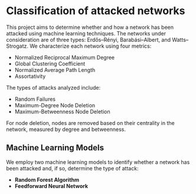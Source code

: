 # Classification of attacked networks

This project aims to determine whether and how a network has been attacked using machine learning techniques. The networks under consideration are of three types: Erdős–Rényi, Barabási–Albert, and Watts–Strogatz. We characterize each network using four metrics:
- Normalized Reciprocal Maximum Degree
- Global Clustering Coefficient
- Normalized Average Path Length
- Assortativity

The types of attacks analyzed include:
- Random Failures
- Maximum-Degree Node Deletion
- Maximum-Betweenness Node Deletion

For node deletion, nodes are removed based on their centrality in the network, measured by degree and betweenness.

## Machine Learning Models
We employ two machine learning models to identify whether a network has been attacked and, if so, determine the type of attack:
- **Random Forest Algorithm**
- **Feedforward Neural Network**
